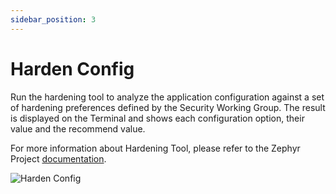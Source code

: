 ```yaml
---
sidebar_position: 3
---
```


# Harden Config

Run the hardening tool to analyze the application configuration against a set of hardening preferences defined by the Security Working Group.
The result is displayed on the Terminal and shows each configuration option, their value and the recommend value. 

For more information about Hardening Tool, please refer to the Zephyr Project [documentation](https://docs.zephyrproject.org/latest/security/hardening-tool.html).

![Harden Config](/img/zw/configuration/zw_hardenconfig.png)